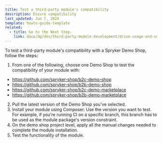 ```yaml
---
title: Test a third-party module's compatibility
description: Ensure compatibility
last_updated: Jun 7, 2024
template: howto-guide-template
related:
  - title: Go to the Next Step.
    link: docs/dg/dev/third-party-module-development/drive-usage-and-support-with-problems.html
---
```


To test a third-party module's compatibility with a Spryker Demo Shop, follow the steps:

1. From one of the following, choose one Demo Shop to test the compatibility of your module with:
- https://github.com/spryker-shop/b2c-demo-shop
- https://github.com/spryker-shop/b2b-demo-shop
- https://github.com/spryker-shop/b2c-demo-marketplace
- https://github.com/spryker-shop/b2b-demo-marketplace

2. Pull the latest version of the Demo Shop you've selected.
3. Install your module using Composer.
  Use the version you want to test. For example, if you're running CI on a specific branch, this branch has to be used as the module package's version constraint.
4. On the demo shop project level, apply all the manual changes needed to complete the module installation.
5. Test the functionality of the module.
